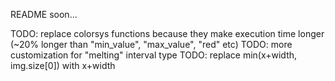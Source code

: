 README soon...

TODO: replace colorsys functions because they make execution time longer (~20% longer than "min_value", "max_value", "red" etc)
TODO: more customization for "melting" interval type
TODO: replace min(x+width, img.size[0]) with x+width